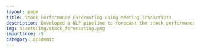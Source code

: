 ```yaml
---
layout: page
title: Stock Performance Forecasting using Meeting Transcripts
description: Developed a NLP pipeline to forecast the stock performance based on the stakeholder meeting transcripts. The first component in the pipeline summarizes the transcripts into a short summary using Huggingface T5/GPT based LLMs and the second component predicts the sentiment using Huggingface BERT based LLMs.
img: assets/img/stock_forecasting.png
importance: -9
category: academic
---
```


